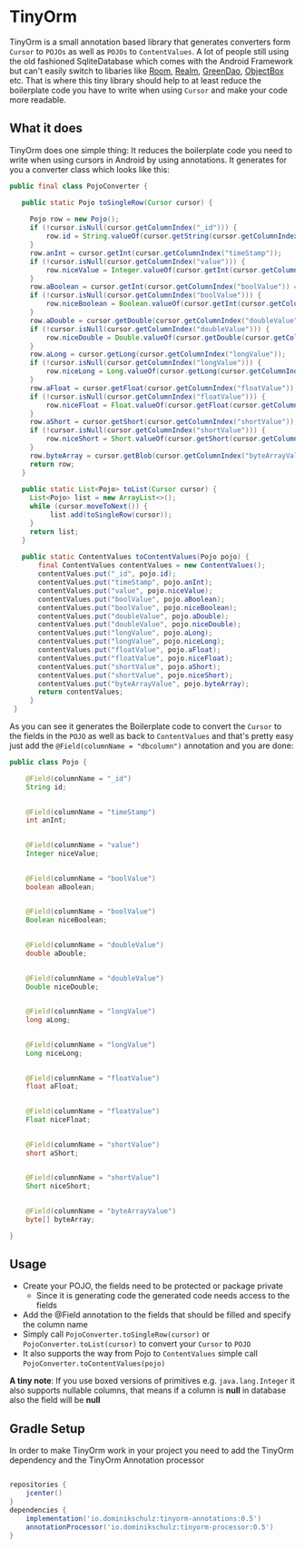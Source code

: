 # TinyOrm
TinyOrm is a small annotation based library that generates converters form ```Cursor``` to ```POJOs``` as well as ```POJOs``` to ```ContentValues```.
A lot of people still using the old fashioned SqliteDatabase which comes with the Android Framework but can't easily switch to libaries like 
[Room](https://developer.android.com/topic/libraries/architecture/room.html), [Realm](https://realm.io/), [GreenDao](http://greenrobot.org/greendao/), [ObjectBox](http://objectbox.io/) etc.
That is where this tiny library should help to at least reduce the boilerplate code you have to write when using ```Cursor``` and make your code more readable.

## What it does

TinyOrm does one simple thing: It reduces the boilerplate code you need to write when using cursors in Android by using annotations.
It generates for you a converter class which looks like this:

```java
public final class PojoConverter {

   public static Pojo toSingleRow(Cursor cursor) {
   
     Pojo row = new Pojo();
     if (!cursor.isNull(cursor.getColumnIndex("_id"))) {
         row.id = String.valueOf(cursor.getString(cursor.getColumnIndex("_id")));
     }
     row.anInt = cursor.getInt(cursor.getColumnIndex("timeStamp"));
     if (!cursor.isNull(cursor.getColumnIndex("value"))) {
         row.niceValue = Integer.valueOf(cursor.getInt(cursor.getColumnIndex("value")));
     }
     row.aBoolean = cursor.getInt(cursor.getColumnIndex("boolValue")) == 1;
     if (!cursor.isNull(cursor.getColumnIndex("boolValue"))) {
         row.niceBoolean = Boolean.valueOf(cursor.getInt(cursor.getColumnIndex("boolValue")) == 1);
     }
     row.aDouble = cursor.getDouble(cursor.getColumnIndex("doubleValue"));
     if (!cursor.isNull(cursor.getColumnIndex("doubleValue"))) {
         row.niceDouble = Double.valueOf(cursor.getDouble(cursor.getColumnIndex("doubleValue")));
     }
     row.aLong = cursor.getLong(cursor.getColumnIndex("longValue"));
     if (!cursor.isNull(cursor.getColumnIndex("longValue"))) {
         row.niceLong = Long.valueOf(cursor.getLong(cursor.getColumnIndex("longValue")));
     }
     row.aFloat = cursor.getFloat(cursor.getColumnIndex("floatValue"));
     if (!cursor.isNull(cursor.getColumnIndex("floatValue"))) {
         row.niceFloat = Float.valueOf(cursor.getFloat(cursor.getColumnIndex("floatValue")));
     }
     row.aShort = cursor.getShort(cursor.getColumnIndex("shortValue"));
     if (!cursor.isNull(cursor.getColumnIndex("shortValue"))) {
         row.niceShort = Short.valueOf(cursor.getShort(cursor.getColumnIndex("shortValue")));
     }
     row.byteArray = cursor.getBlob(cursor.getColumnIndex("byteArrayValue"));
     return row;
   }
 
   public static List<Pojo> toList(Cursor cursor) {
     List<Pojo> list = new ArrayList<>();
     while (cursor.moveToNext()) {
          list.add(toSingleRow(cursor));
     }
     return list;
   }
   
   public static ContentValues toContentValues(Pojo pojo) {
       final ContentValues contentValues = new ContentValues();
       contentValues.put("_id", pojo.id);
       contentValues.put("timeStamp", pojo.anInt);
       contentValues.put("value", pojo.niceValue);
       contentValues.put("boolValue", pojo.aBoolean);
       contentValues.put("boolValue", pojo.niceBoolean);
       contentValues.put("doubleValue", pojo.aDouble);
       contentValues.put("doubleValue", pojo.niceDouble);
       contentValues.put("longValue", pojo.aLong);
       contentValues.put("longValue", pojo.niceLong);
       contentValues.put("floatValue", pojo.aFloat);
       contentValues.put("floatValue", pojo.niceFloat);
       contentValues.put("shortValue", pojo.aShort);
       contentValues.put("shortValue", pojo.niceShort);
       contentValues.put("byteArrayValue", pojo.byteArray);
       return contentValues;
     }
 }
 ```
 
 As you can see it generates the Boilerplate code to convert the ```Cursor``` to the fields in the ```POJO``` as well as back to ```ContentValues``` and that's pretty easy just add the ```@Field(columnName = "dbcolumn")``` annotation and you are done:
 
 ```java
 public class Pojo {
 
     @Field(columnName = "_id")
     String id;
     
 
     @Field(columnName = "timeStamp")
     int anInt;
     
 
     @Field(columnName = "value")
     Integer niceValue;
     
 
     @Field(columnName = "boolValue")
     boolean aBoolean;
     
 
     @Field(columnName = "boolValue")
     Boolean niceBoolean;
     
 
     @Field(columnName = "doubleValue")
     double aDouble;
     
 
     @Field(columnName = "doubleValue")
     Double niceDouble;
     
 
     @Field(columnName = "longValue")
     long aLong;
     
 
     @Field(columnName = "longValue")
     Long niceLong;
     
 
     @Field(columnName = "floatValue")
     float aFloat;
     
 
     @Field(columnName = "floatValue")
     Float niceFloat;
     
 
     @Field(columnName = "shortValue")
     short aShort;
     
 
     @Field(columnName = "shortValue")
     Short niceShort;
     

     @Field(columnName = "byteArrayValue")
     byte[] byteArray;
 
 }
 ```
 
 ## Usage
 
 * Create your POJO, the fields need to be protected or package private
    * Since it is generating code the generated code needs access to the fields
 * Add the @Field annotation to the fields that should be filled and specify the column name
 * Simply call ```PojoConverter.toSingleRow(cursor)``` or ```PojoConverter.toList(cursor)``` to convert your ```Cursor``` to ```POJO```
 * It also supports the way from Pojo to ```ContentValues``` simple call ```PojoConverter.toContentValues(pojo)```
 
 **A tiny note**: If you use boxed versions of primitives e.g. ```java.lang.Integer``` it also supports nullable columns, that means if a column is **null** in database also the field will be **null**

## Gradle Setup

In order to make TinyOrm work in your project you need to add the TinyOrm dependency and the TinyOrm Annotation processor

```groovy

repositories {
    jcenter()
}
dependencies {
    implementation('io.dominikschulz:tinyorm-annotations:0.5')
    annotationProcessor('io.dominikschulz:tinyorm-processor:0.5')
}

```